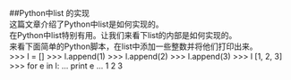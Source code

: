 ##Python中list 的实现  
这篇文章介绍了Python中list是如何实现的。  
在Python中list特别有用。让我们来看下list的内部是如何实现的。  
来看下面简单的Python脚本，在list中添加一些整数并将他们打印出来。  
    >>> l = []
    >>> l.append(1)
    >>> l.append(2)
    >>> l.append(3)
    >>> l
    [1, 2, 3]
    >>> for e in l:
    ...   print e
    ... 
    1
    2
    3

